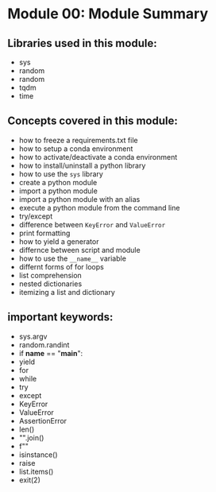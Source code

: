 # Module 00: Module Summary

## Libraries used in this module:
- sys
- random
- random
- tqdm
- time

## Concepts covered in this module:
- how to freeze a requirements.txt file
- how to setup a conda environment
- how to activate/deactivate a conda environment
- how to install/uninstall a python library
- how to use the `sys` library
- create a python module
- import a python module
- import a python module with an alias
- execute a python module from the command line
- try/except
- difference between `KeyError` and `ValueError`
- print formatting
- how to yield a generator
- differnce between script and module
- how to use the `__name__` variable
- differnt forms of for loops
- list comprehension
- nested dictionaries
- itemizing a list and dictionary

## important keywords:
- sys.argv
- random.randint
- if __name__ == "__main__":
- yield
- for
- while
- try
- except
- KeyError
- ValueError
- AssertionError
- len()
- "".join()
- f""
- isinstance()
- raise
- list.items()
- exit(2)